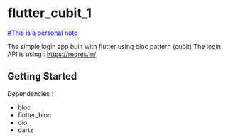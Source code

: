 # flutter_cubit_1
<font style="color: blue">#This is a personal note</font>

The simple login app built with flutter using bloc pattern (cubit)
The login API is using : https://reqres.in/

## Getting Started
Dependencies :
<ul>
    <li>bloc</li>
    <li>flutter_bloc</li>
    <li>dio</li>
    <li>dartz</li>
</ul>